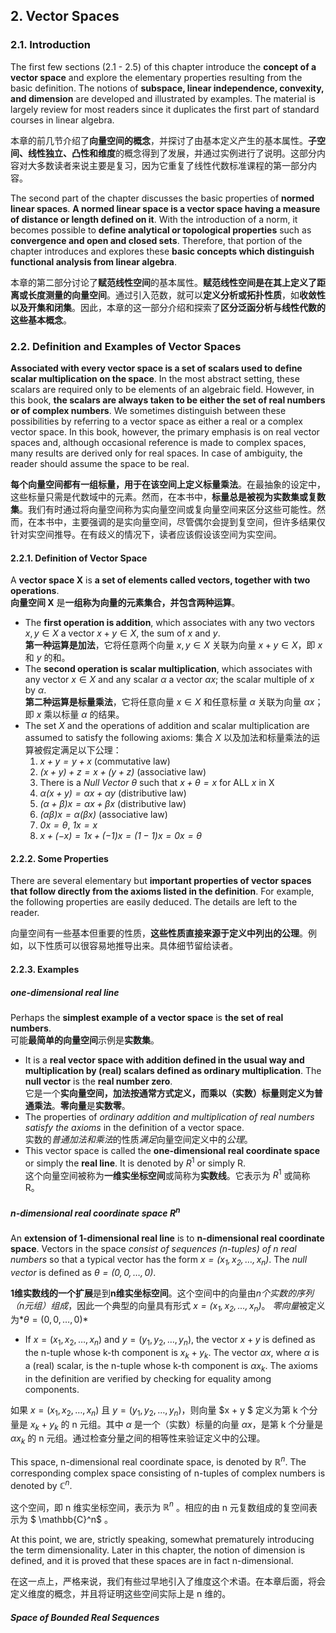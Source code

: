 ## 2. Vector Spaces
### 2.1. Introduction
The first few sections (2.1 - 2.5) of this chapter introduce the **concept of a vector space** and explore the elementary properties resulting from the basic definition. The notions of **subspace, linear independence, convexity, and dimension** are developed and illustrated by examples. The material is largely review for most readers since it duplicates the first part of standard courses in linear algebra.

本章的前几节介绍了**向量空间的概念**，并探讨了由基本定义产生的基本属性。**子空间、线性独立、凸性和维度**的概念得到了发展，并通过实例进行了说明。这部分内容对大多数读者来说主要是复习，因为它重复了线性代数标准课程的第一部分内容。

The second part of the chapter discusses the basic properties of **normed linear spaces**. **A normed linear space is a vector space having a measure of distance or length defined on it**. With the introduction of a norm, it becomes possible to **define analytical or topological properties** such as **convergence and open and closed sets**. Therefore, that portion of the chapter introduces and explores these **basic concepts which distinguish functional analysis from linear algebra**.

本章的第二部分讨论了**赋范线性空间**的基本属性。**赋范线性空间是在其上定义了距离或长度测量的向量空间**。通过引入范数，就可以**定义分析或拓扑性质**，如**收敛性以及开集和闭集**。因此，本章的这一部分介绍和探索了**区分泛函分析与线性代数的这些基本概念**。

### 2.2. Definition and Examples of Vector Spaces
**Associated with every vector space is a set of scalars used to define scalar multiplication on the space**. In the most abstract setting, these scalars are required only to be elements of an algebraic field. However, in this book, **the scalars are always taken to be either the set of real numbers or of complex numbers**. We sometimes distinguish between these possibilities by referring to a vector space as either a real or a complex vector space. In this book, however, the primary emphasis is on real vector spaces and, although occasional reference is made to complex spaces, many results are derived only for real spaces. In case of ambiguity, the reader should assume the space to be real.

**每个向量空间都有一组标量，用于在该空间上定义标量乘法**。在最抽象的设定中，这些标量只需是代数域中的元素。然而，在本书中，**标量总是被视为实数集或复数集**。我们有时通过将向量空间称为实向量空间或复向量空间来区分这些可能性。然而，在本书中，主要强调的是实向量空间，尽管偶尔会提到复空间，但许多结果仅针对实空间推导。在有歧义的情况下，读者应该假设该空间为实空间。

#### 2.2.1. Definition of Vector Space
A **vector space X** is **a set of elements called vectors, together with two operations**.   
**向量空间 X** 是**一组称为向量的元素集合，并包含两种运算**。
- The **first operation is addition**, which associates with any two vectors $x, y \in X$ a vector $x + y \in X$, the sum of $x$ and $y$.   
**第一种运算是加法**，它将任意两个向量 $x, y \in X$ 关联为向量 $x + y \in X$，即 $x$ 和 $y$ 的和。
- The **second operation is scalar multiplication**, which associates with any vector $x \in X$ and any scalar $\alpha$ a vector $\alpha x$; the scalar multiple of $x$ by $\alpha$.     
**第二种运算是标量乘法**，它将任意向量 $x \in X$ 和任意标量 $\alpha$ 关联为向量 $\alpha x$；即 $x$ 乘以标量 $\alpha$ 的结果。
- The set $X$ and the operations of addition and scalar multiplication are assumed to satisfy the following axioms:
集合 $X$ 以及加法和标量乘法的运算被假定满足以下公理：
  1. *$x+y=y+x$* (commutative law)  
  2. *$(x+y)+z = x+(y+z)$* (associative law)
  3. There is a *Null Vector $\theta$* such that *$x+\theta = x$* for ALL $x$ in X
  4. *$\alpha(x+y) = \alpha x+\alpha y$* (distributive law)
  5. *$(\alpha+\beta)x=\alpha x+\beta x$* (distributive law)
  6. *$(\alpha \beta)x = \alpha(\beta x)$* (associative law)
  7. *$0x=\theta$*, *$1x = x$*
  8. *$x + (-x) =1x + (-1)x=(1-1)x = 0x = \theta$*
#### 2.2.2. Some Properties 
There are several elementary but **important properties of vector spaces that follow directly from the axioms listed in the definition**. For example, the following properties are easily deduced. The details are left to the reader.

向量空间有一些基本但重要的性质，**这些性质直接来源于定义中列出的公理**。例如，以下性质可以很容易地推导出来。具体细节留给读者。

#### 2.2.3. Examples
##### one-dimensional real line
Perhaps the **simplest example of a vector space** is **the set of real numbers**.   
可能**最简单的向量空间**示例是**实数集**。
- It is a **real vector space with addition defined in the usual way and multiplication by (real) scalars defined as ordinary multiplication**. The **null vector** is the **real number zero**.   
它是一个**实向量空间，加法按通常方式定义，而乘以（实数）标量则定义为普通乘法**。**零向量**是**实数零**。
- The properties of *ordinary addition and multiplication of real numbers satisfy the axioms* in the definition of a vector space.   
实数的*普通加法和乘法*的性质*满足*向量空间定义中的*公理*。
- This vector space is called the **one-dimensional real coordinate space** or simply the **real line**. It is denoted by $R^1$ or simply R.  
这个向量空间被称为**一维实坐标空间**或简称为**实数线**。它表示为 $R^1$ 或简称 R。
##### n-dimensional real coordinate space $R^n$
An **extension of 1-dimensional real line** is to **n-dimensional real coordinate space**. Vectors in the space *consist of sequences (n-tuples) of n real numbers* so that a typical vector has the form *$x = (x_1, x_2, \ldots, x_n)$*. The *null
vector* is defined as *$\theta = (0, 0, \ldots ,0)$*.

**1维实数线的一个扩展**是到**n维实坐标空间**。这个空间中的向量由*n个实数的序列（n元组）组成*，因此一个典型的向量具有形式 *$x = (x_1, x_2, \ldots, x_n)$*。 *零向量*被定义为*$\theta = (0, 0, \ldots ,0)$*

- If $x = (x_1, x_2, \ldots, x_n)$ and $y = (y_1, y_2, \ldots, y_n)$, the vector $x + y$ is defined as the n-tuple whose k-th component is $x_k + y_k$. The vector $\alpha x$, where $\alpha$ is a (real) scalar, is the n-tuple whose k-th component is $\alpha x_k$. The axioms in the definition are verified by checking for equality among components.

如果 $x = (x_1, x_2, \ldots, x_n)$ 且 $y = (y_1, y_2, \ldots, y_n)$，则向量 $x + y $ 定义为第 k 个分量是 $x_k + y_k$ 的 n 元组。其中 $\alpha$ 是一个（实数）标量的向量 $\alpha x$，是第 k 个分量是 $\alpha x_k$ 的 n 元组。通过检查分量之间的相等性来验证定义中的公理。

This space, n-dimensional real coordinate space, is denoted by $\mathbb{R}^n$. The corresponding complex space consisting of n-tuples of complex numbers is denoted by $\mathbb{C}^n$.

这个空间，即 n 维实坐标空间，表示为 $\mathbb{R}^n$ 。相应的由 n 元复数组成的复空间表示为 $ \mathbb{C}^n$ 。

At this point, we are, strictly speaking, somewhat prematurely introducing the term dimensionality. Later in this chapter, the notion of dimension is defined, and it is proved that these spaces are in fact n-dimensional.

在这一点上，严格来说，我们有些过早地引入了维度这个术语。在本章后面，将会定义维度的概念，并且将证明这些空间实际上是 n 维的。
##### Space of Bounded Real Sequences

#####
